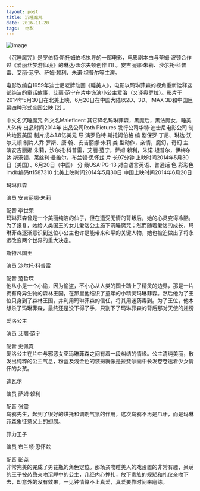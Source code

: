 ```yaml
---
layout: post
title: 沉睡魔咒
date: 2016-11-20 
tags:  电影  
---
```

![image](https://github.com/zmdmz/zmdmz.github.io/images/raw/master/1.jpg)


《沉睡魔咒》是罗伯特·斯托姆伯格执导的一部电影，电影剧本由与蒂姆·波顿合作过《爱丽丝梦游仙境》的琳达·沃尔夫顿创作 [1]  。安吉丽娜·朱莉、沙尔托·科普雷、艾丽·范宁、萨姆·赖利、朱诺·坦普尔等主演。

电影改编自1959年迪士尼老牌动画《睡美人》，电影以玛琳菲森的视角重新诠释这部纯洁的童话故事，艾丽·范宁在片中饰演小公主爱洛（又译奥罗拉）。影片于2014年5月30日在北美上映，6月20日在中国大陆以2D、3D、IMAX 3D和中国巨幕四种形式全国公映 [2]  。                
                           

中文名沉睡魔咒 外文名Maleficent 其它译名玛琳菲森，黑魔后，黑法魔女，睡美人外传 出品时间2014年 出品公司Roth Pictures 发行公司华特·迪士尼电影公司 制片地区美国 制片成本1.8亿美元 导    演罗伯特·斯托姆伯格 编    剧保罗·丁尼、琳达·沃尔夫顿 制片人乔·罗斯、唐·翰、安吉丽娜·朱莉 类    型动作，亲情，魔幻，奇幻 主    演安吉丽娜·朱莉，沙尔托·科普雷，艾丽·范宁，萨姆·赖利，朱诺·坦普尔，伊梅尔达·斯汤顿，莱丝利·曼维尔，布兰顿·思怀兹 片    长97分钟 上映时间2014年5月30日（美国）、6月20日（中国） 分    级USA:PG-13 对白语言英语、普通话 色    彩彩色 imdb编码tt1587310 北美上映时间2014年5月30日 中国上映时间2014年6月20日 



玛琳菲森  

演员 安吉丽娜·朱莉  

配音 李世荣  
玛琳菲森曾是一个美丽纯洁的仙子，但在遭受无情的背叛后，她的心灵变得冷酷。为了报复，她给人类国王的女儿爱洛公主施下沉睡魔咒；然而随着爱洛的成长，玛琳菲森逐渐意识到这位小公主也许是能带来和平的关键人物，她也被迫做出了将永远改变两个世界的重大决定。 

斯特凡国王  

演员 沙尔托·科普雷  

配音  范哲琛  
他从小是一个小偷，因为偷盗，不小心从人类的国土踏上了精灵的边界，那是一片拥有奇异生物的森林王国，在那里他结识了童年的小精灵玛琳菲森。然后他为了王位只身到了森林王国，并利用玛琳菲森的信任，将其用迷药毒到。为了王位，他本想杀了玛琳菲森，最终还是没下得了手，只割下了玛琳菲森的背后那对天使的翅膀

爱洛公主  

演员 艾丽·范宁  

配音  史佩霓  
爱洛公主在片中与邪恶女巫玛琳菲森之间有着一段纠结的情缘。公主清纯美丽，散发出纯粹的公主气息，粉蓝及浅金色的装扮就像是拉斐尔画中长发卷卷透着少女情怀的女孩。

迪瓦尔  

演员 萨姆·赖利  

配音  张震  
乌鸦先生，起到了很好的烘托和调剂气氛的作用，这次乌鸦不再是爪牙，而是玛琳菲森象征意义上的翅膀。
 
菲力王子  

演员 布兰顿·思怀兹  

配音 彭尧  
非常完美的完成了男花瓶的角色定位。那场亲吻睡美人的戏设置的非常有趣，呆萌的王子被怂恿亲吻沉睡中的公主，几经内心挣扎，放下贵族的规矩和礼仪亲吻下去，却意外的没有效果，一见钟情算不上真爱，真爱要靠时间来磨练。 
